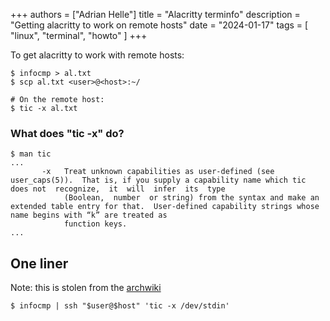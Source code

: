 +++
authors = ["Adrian Helle"]
title = "Alacritty terminfo"
description = "Getting alacritty to work on remote hosts"
date = "2024-01-17"
tags = [
    "linux",
    "terminal",
    "howto"
]
+++

To get alacritty to work with remote hosts:

```
$ infocmp > al.txt
$ scp al.txt <user>@<host>:~/

# On the remote host:
$ tic -x al.txt
```

### What does "tic -x" do?
```
$ man tic
...
       -x   Treat unknown capabilities as user-defined (see user_caps(5)).  That is, if you supply a capability name which tic does not  recognize,  it  will  infer  its  type
            (Boolean,  number  or string) from the syntax and make an extended table entry for that.  User-defined capability strings whose name begins with “k” are treated as
            function keys.
...
```

## One liner
Note: this is stolen from the [archwiki](https://wiki.archlinux.org/title/Alacritty#Terminal_functionality_unavailable_in_remote_shells)
```
$ infocmp | ssh "$user@$host" 'tic -x /dev/stdin'
```
